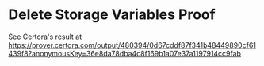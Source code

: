# Delete Storage Variables Proof

See Certora's result at https://prover.certora.com/output/480394/0d67cddf87f341b48449890cf61439f8?anonymousKey=36e8da78dba4c8f169b1a07e37a1197914cc9fab